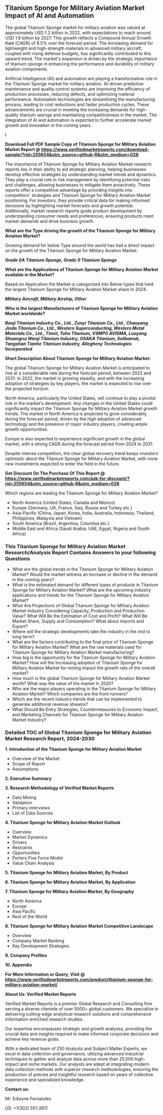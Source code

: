 <h2>Titanium Sponge for Military Aviation Market Impact of AI and Automation</h2><p>The global Titanium Sponge market for military aviation was valued at approximately USD 1.2 billion in 2022, with expectations to reach around USD 1.8 billion by 2027. This growth reflects a Compound Annual Growth Rate (CAGR) of 8.5% over the forecast period. The increasing demand for lightweight and high-strength materials in advanced military aircraft, coupled with rising defense budgets, has significantly contributed to this upward trend. The market's expansion is driven by the strategic importance of titanium sponge in enhancing the performance and durability of military aviation components.</p><p>Artificial Intelligence (AI) and automation are playing a transformative role in the Titanium Sponge market for military aviation. AI-driven predictive maintenance and quality control systems are improving the efficiency of production processes, reducing defects, and optimizing material performance. Automation technologies are streamlining the manufacturing process, leading to cost reductions and faster production cycles. These advancements are crucial in meeting the increasing demands for high-quality titanium sponge and maintaining competitiveness in the market. The integration of AI and automation is expected to further accelerate market growth and innovation in the coming years.</p>t</p><p id="" class=""><strong>Download Full PDF Sample Copy of Titanium Sponge for Military Aviation Market Report @ <a href="https://www.verifiedmarketreports.com/download-sample/?rid=255654&utm_source=github-R&utm_medium=028" target="_blank">https://www.verifiedmarketreports.com/download-sample/?rid=255654&utm_source=github-R&utm_medium=028</a></strong></p><p>The importance of&nbsp;Titanium Sponge for Military Aviation Market research reports lies in their ability to aid strategic planning, helping businesses develop effective strategies by understanding market trends and dynamics. They play a crucial role in risk management by identifying potential risks and challenges, allowing businesses to mitigate them proactively. These reports offer a competitive advantage by providing insights into competitors' strategies and Titanium Sponge for Military Aviation Market positioning. For investors, they provide critical data for making informed decisions by highlighting market forecasts and growth potential. Additionally, market research reports guide product development by understanding consumer needs and preferences, ensuring products meet market demands and drive business growth.</p><p><strong>What are the&nbsp;Type driving the growth of the Titanium Sponge for Military Aviation Market?</strong></p><p id="" class="">Growing demand for below Type around the world has had a direct impact on the growth of the Titanium Sponge for Military Aviation Market:</p><em><strong>Grade 0A Titanium Sponge, Grade 0 Titanium Sponge</strong></em></p><strong>What are the&nbsp;Applications&nbsp;of Titanium Sponge for Military Aviation Market available in the Market?</strong></p><p id="" class="">Based on Application the Market is categorized into Below types that held the largest Titanium Sponge for Military Aviation Market share In 2024.</p><em><strong>Military Aircraft, Military Airship, Other</strong></em></p><strong>Who is the largest Manufacturers of Titanium Sponge for Military Aviation Market worldwide?</strong></p><p><em><strong>Baoji Titanium Industry Co., Ltd., Zunyi Titanium Co., Ltd., Chaoyang Jinda Titanium Co., Ltd., Western Superconducting, Western Metal Materials Co., Ltd., Timet, Toho Titanium, VSMPO AVISMA, Luoyang Shuangrui Wanji Titanium Industry, OSAKA Titanium, Solikamsk, Tangshan Tianhe Titanium Industry, Allegheny Technologies Incorporated</strong></em></p><p id="" class=""><strong>Short Description About Titanium Sponge for Military Aviation Market:</strong></p><p>The global Titanium Sponge for Military Aviation Market is anticipated to rise at a considerable rate during the forecast period, between 2023 and 2031. In 2022, the market is growing steadily, and with the increasing adoption of strategies by key players, the market is expected to rise over the projected horizon.</p><p>North America, particularly the United States, will continue to play a pivotal role in the market's development. Any changes in the United States could significantly impact the Titanium Sponge for Military Aviation Market growth trends. The market in North America is projected to grow considerably during the forecast period, driven by the high adoption of advanced technology and the presence of major industry players, creating ample growth opportunities.</p><p>Europe is also expected to experience significant growth in the global market, with a strong CAGR during the forecast period from 2024 to 2031.</p><p>Despite intense competition, the clear global recovery trend keeps investors optimistic about the Titanium Sponge for Military Aviation Market, with more new investments expected to enter the field in the future.</p><p id="" class=""><strong>Get Discount On The Purchase Of This Report @ <a href="https://www.verifiedmarketreports.com/ask-for-discount/?rid=255654&utm_source=github-R&utm_medium=028" target="_blank">https://www.verifiedmarketreports.com/ask-for-discount/?rid=255654&utm_source=github-R&utm_medium=028</a></strong></p>Which regions are leading the Titanium Sponge for Military Aviation Market?</p><ul><li>North America (United States, Canada and Mexico)</li><li>Europe (Germany, UK, France, Italy, Russia and Turkey etc.)</li><li>Asia-Pacific (China, Japan, Korea, India, Australia, Indonesia, Thailand, Philippines, Malaysia and Vietnam)</li><li>South America (Brazil, Argentina, Columbia etc.)</li><li>Middle East and Africa (Saudi Arabia, UAE, Egypt, Nigeria and South Africa)</li></ul><h3 id="" class="">This Titanium Sponge for Military Aviation Market Research/Analysis Report Contains Answers to your following Questions</h3><ul><li>What are the global trends in the Titanium Sponge for Military Aviation Market? Would the market witness an increase or decline in the demand in the coming years?</li><li>What is the estimated demand for different types of products in Titanium Sponge for Military Aviation Market? What are the upcoming industry applications and trends for the Titanium Sponge for Military Aviation Market?</li><li>What Are Projections of Global Titanium Sponge for Military Aviation Market Industry Considering Capacity, Production and Production Value? What Will Be the Estimation of Cost and Profit? What Will Be Market Share, Supply and Consumption? What about imports and Export?</li><li>Where will the strategic developments take the industry in the mid to long-term?</li><li>What are the factors contributing to the final price of Titanium Sponge for Military Aviation Market? What are the raw materials used for Titanium Sponge for Military Aviation Market manufacturing?</li><li>How big is the opportunity for the Titanium Sponge for Military Aviation Market? How will the increasing adoption of Titanium Sponge for Military Aviation Market for mining impact the growth rate of the overall market?</li><li>How much is the global Titanium Sponge for Military Aviation Market worth? What was the value of the market In 2020?</li><li>Who are the major players operating in the Titanium Sponge for Military Aviation Market? Which companies are the front runners?</li><li>Which are the recent industry trends that can be implemented to generate additional revenue streams?</li><li>What Should Be Entry Strategies, Countermeasures to Economic Impact, and Marketing Channels for Titanium Sponge for Military Aviation Market Industry?</li></ul><h3 id="" class="">Detailed TOC of Global Titanium Sponge for Military Aviation Market Research Report, 2024-2030</h3><p id="" class=""><strong>1. Introduction of the Titanium Sponge for Military Aviation Market</strong></p><ul><li>Overview of the Market</li><li>Scope of Report</li><li>Assumptions</li></ul><p id="" class=""><strong>2. Executive Summary</strong></p><p id="" class=""><strong>3. Research Methodology of Verified Market Reports</strong></p><ul><li>Data Mining</li><li>Validation</li><li>Primary Interviews</li><li>List of Data Sources</li></ul><p id="" class=""><strong>4. Titanium Sponge for Military Aviation Market Outlook</strong></p><ul><li>Overview</li><li>Market Dynamics</li><li>Drivers</li><li>Restraints</li><li>Opportunities</li><li>Porters Five Force Model</li><li>Value Chain Analysis</li></ul><p id="" class=""><strong>5. Titanium Sponge for Military Aviation Market, By Product</strong></p><p id="" class=""><strong>6. Titanium Sponge for Military Aviation Market, By Application</strong></p><p id="" class=""><strong>7. Titanium Sponge for Military Aviation Market, By Geography</strong></p><ul><li>North America</li><li>Europe</li><li>Asia Pacific</li><li>Rest of the World</li></ul><p id="" class=""><strong>8. Titanium Sponge for Military Aviation Market Competitive Landscape</strong></p><ul><li>Overview</li><li>Company Market Ranking</li><li>Key Development Strategies</li></ul><p id="" class=""><strong>9. Company Profiles</strong></p><p id="" class=""><strong>10. Appendix</strong></p><p id="" class=""><strong>For More Information or Query, Visit @ <a href="https://www.verifiedmarketreports.com/product/titanium-sponge-for-military-aviation-market/" target="_blank">https://www.verifiedmarketreports.com/product/titanium-sponge-for-military-aviation-market/</a></strong></p><p id="" class=""><strong>About Us: Verified Market Reports</strong></p><p id="" class="">Verified Market Reports is a premier Global Research and Consulting firm serving a diverse clientele of over 5000+ global customers. We specialize in delivering cutting-edge analytical research solutions and comprehensive information-enriched research studies.</p><p id="" class="">Our expertise encompasses strategic and growth analyses, providing the crucial data and insights required to make informed corporate decisions and achieve key revenue goals.</p><p id="" class="">With a dedicated team of 250 Analysts and Subject Matter Experts, we excel in data collection and governance, utilizing advanced industrial techniques to gather and analyze data across more than 25,000 high-impact and niche markets. Our analysts are adept at integrating modern data collection methods with superior research methodologies, ensuring the production of precise and insightful research based on years of collective experience and specialized knowledge.</p><p id="" class=""><strong>Contact us:</strong></p><p id="" class="">Mr. Edwyne Fernandes</p><p id="" class="">US: +1(302) 551-2611</p>